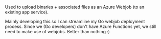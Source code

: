 Used to upload binaries + associated files as an Azure Webjob (to an existing app service).

Mainly developing this so I can streamline my Go webjob deployment process. Since we (Go developers) don't have Azure Functions
yet, we still need to make use of webjobs. Better than nothing :)


